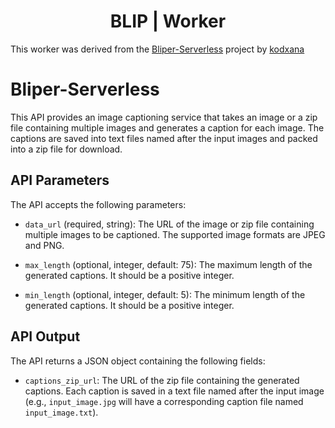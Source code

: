 <div align="center">

<h1>BLIP | Worker</h1>

</div>

This worker was derived from the [Bliper-Serverless](https://github.com/kodxana/Bliper-Serverless) project by [kodxana](https://github.com/kodxana)

# Bliper-Serverless

This API provides an image captioning service that takes an image or a zip file containing multiple images and generates a caption for each image. The captions are saved into text files named after the input images and packed into a zip file for download.

## API Parameters

The API accepts the following parameters:

- `data_url` (required, string): The URL of the image or zip file containing multiple images to be captioned. The supported image formats are JPEG and PNG.

- `max_length` (optional, integer, default: 75): The maximum length of the generated captions. It should be a positive integer.

- `min_length` (optional, integer, default: 5): The minimum length of the generated captions. It should be a positive integer.

## API Output

The API returns a JSON object containing the following fields:

- `captions_zip_url`: The URL of the zip file containing the generated captions. Each caption is saved in a text file named after the input image (e.g., `input_image.jpg` will have a corresponding caption file named `input_image.txt`).
